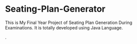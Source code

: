 # Seating-Plan-Generator

This is My Final Year Project of Seating Plan Generation During Examinations. It is totally developed using Java Language.











































































































































































































































































































































































































.






































